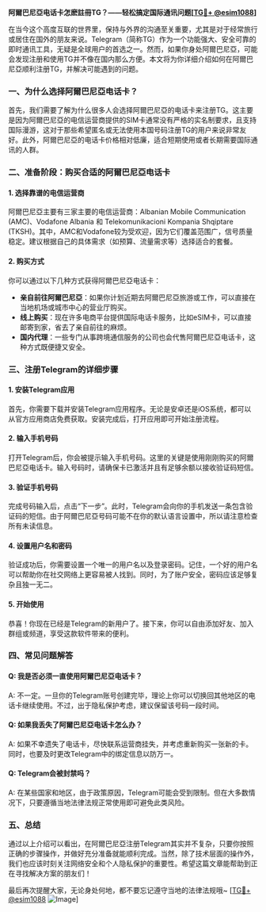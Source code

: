 **阿爾巴尼亞电话卡怎麽註冊TG？——轻松搞定国际通讯问题[[TG💪+ @esim1088](https://t.me/s/esim1088)]**

在当今这个高度互联的世界里，保持与外界的沟通至关重要，尤其是对于经常旅行或居住在国外的朋友来说。Telegram（简称TG）作为一个功能强大、安全可靠的即时通讯工具，无疑是全球用户的首选之一。然而，如果你身处阿爾巴尼亞，可能会发现注册和使用TG并不像在国内那么方便。本文将为你详细介绍如何在阿爾巴尼亞顺利注册TG，并解决可能遇到的问题。

### 一、为什么选择阿爾巴尼亞电话卡？

首先，我们需要了解为什么很多人会选择阿爾巴尼亞的电话卡来注册TG。这主要是因为阿爾巴尼亞的电信运营商提供的SIM卡通常没有严格的实名制要求，且支持国际漫游，这对于那些希望匿名或无法使用本国号码注册TG的用户来说非常友好。此外，阿爾巴尼亞的电话卡价格相对低廉，适合短期使用或者长期需要国际通讯的人群。

### 二、准备阶段：购买合适的阿爾巴尼亞电话卡

#### 1. 选择靠谱的电信运营商
阿爾巴尼亞主要有三家主要的电信运营商：Albanian Mobile Communication (AMC)、Vodafone Albania 和 Telekomunikacioni Kompania Shqiptare (TKSH)。其中，AMC和Vodafone较为受欢迎，因为它们覆盖范围广，信号质量稳定。建议根据自己的具体需求（如预算、流量需求等）选择适合的套餐。

#### 2. 购买方式
你可以通过以下几种方式获得阿爾巴尼亞电话卡：
- **亲自前往阿爾巴尼亞**：如果你计划近期去阿爾巴尼亞旅游或工作，可以直接在当地机场或城市中心的营业厅购买。
- **线上购买**：现在许多电商平台提供国际电话卡服务，比如eSIM卡，可以直接邮寄到家，省去了亲自前往的麻烦。
- **国内代理**：一些专门从事跨境通信服务的公司也会代售阿爾巴尼亞电话卡，这种方式既便捷又安全。

### 三、注册Telegram的详细步骤

#### 1. 安装Telegram应用
首先，你需要下载并安装Telegram应用程序。无论是安卓还是iOS系统，都可以从官方应用商店免费获取。安装完成后，打开应用即可开始注册流程。

#### 2. 输入手机号码
打开Telegram后，你会被提示输入手机号码。这里的关键是使用刚刚购买的阿爾巴尼亞电话卡。输入号码时，请确保卡已激活并且有足够余额以接收验证码短信。

#### 3. 验证手机号码
完成号码输入后，点击“下一步”。此时，Telegram会向你的手机发送一条包含验证码的短信。由于阿爾巴尼亞号码可能不在你的默认语言设置中，所以请注意检查所有未读信息。

#### 4. 设置用户名和密码
验证成功后，你需要设置一个唯一的用户名以及登录密码。记住，一个好的用户名可以帮助你在社交网络上更容易被人找到。同时，为了账户安全，密码应该足够复杂且独一无二。

#### 5. 开始使用
恭喜！你现在已经是Telegram的新用户了。接下来，你可以自由添加好友、加入群组或频道，享受这款软件带来的便利。

### 四、常见问题解答

#### Q: 我是否必须一直使用阿爾巴尼亞电话卡？
A: 不一定。一旦你的Telegram账号创建完毕，理论上你可以切换回其他地区的电话卡继续使用。不过，出于隐私保护考虑，建议保留该号码一段时间。

#### Q: 如果我丢失了阿爾巴尼亞电话卡怎么办？
A: 如果不幸遗失了电话卡，尽快联系运营商挂失，并考虑重新购买一张新的卡。同时，也要及时更改Telegram中的绑定信息以防万一。

#### Q: Telegram会被封禁吗？
A: 在某些国家和地区，由于政策原因，Telegram可能会受到限制。但在大多数情况下，只要遵循当地法律法规正常使用即可避免此类风险。

### 五、总结

通过以上介绍可以看出，在阿爾巴尼亞注册Telegram其实并不复杂，只要你按照正确的步骤操作，并做好充分准备就能顺利完成。当然，除了技术层面的操作外，我们也应该时刻关注网络安全和个人隐私保护的重要性。希望这篇文章能帮助到正在寻找解决方案的朋友们！

最后再次提醒大家，无论身处何地，都不要忘记遵守当地的法律法规哦~ [[TG💪+ @esim1088](https://t.me/s/esim1088) ![Image](https://i.postimg.cc/4NQfJmqS/Snipaste-2025-05-13-00-14-12.png)]